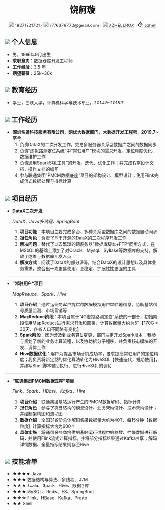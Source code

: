  <center>
     <h1>饶舸璇</h1>
     <div>
         <span>
             <img src="assets/phone-solid.svg" width="18px">
             18271321721
         </span>
         ·
         <span>
             <img src="assets/envelope-solid.svg" width="18px">
             r776379772@gmail.com
         </span>
         ·
         <span>
             <img src="assets/github-brands.svg" width="18px">
             <a href="https://github.com/AZHELLRGX">AZHELLRGX</a>
         </span>
         ·
         <span>
             <img src="assets/leetcode.svg" width="18px">
             <a href="https://leetcode-cn.com/u/azhell/">azhell</a>
         </span>
     </div>
 </center>

 ## <img src="assets/info-circle-solid.svg" width="30px"> 个人信息 

 - 男，1996年9月出生
 - **求职意向**：数据仓库开发工程师
 - **工作经验**：3.5 年
 - **期望薪资**：25k~30k

## <img src="assets/graduation-cap-solid.svg" width="30px"> 教育经历

- 学士，三峡大学，计算机科学与技术专业，2014.9~2018.7

## <img src="assets/briefcase-solid.svg" width="30px"> 工作经历

- **深圳名通科技服务有限公司，网优大数据部门，大数据开发工程师，2019.7~至今**
   1. 负责DataX的二次开发工作，完成多服务器关系型数据库之间的数据同步
   2. 负责”虚拟路测定位系统”中“常驻用户”模块的需求开发、定位精度优化、数据维护工作
   3. 负责通用SparkSQL工具”的开发、迭代、优化工作；并完成程序设计文档、操作文档的编写
   4. 参与联通集团”PMCM数据底座”项目的架构设计、模型设计；使用Flink完成流式数据处理与指标计算

## <img src="assets/project-diagram-solid.svg" width="30px"> 项目经历

- **DataX二次开发**

  *DataX、Java多线程、SpringBoot*

  1. **项目功能**：本项目主要完成多台、多种关系型数据库之间的数据自动同步
  2. **担任角色**：负责了基于开源的DataX的二次程序开发工作
  3. **解决问题**：替代了过去繁琐的跨服务器”数据库脚本+FTP“同步方式，在MSSQL的基础上添加了对Oracle、Mysql、SyBase等数据库的支持，解放了运维与数据库开发人员
  4. **解决方式**：阅读了DataX的部分源码，结合DataX的设计思想以及具体业务需求，整合出一款更易使用、更稳定、扩展性性更强的工具

****

- **”常驻用户“项目**

  *MapReduce、Spark、Hive*

  1. **项目介绍**：通过运营商客户提供的数据模拟用户常驻地信息，协助基站信号质量监测、市场营销等
  2. **MapReduce阶段**：本项目属于“4G虚拟路测定位”系统的一部分，初始阶段使用MapReduce进行需求开发和部署，计算数据量大约为5T【170G * 30天，各省人口不同略有变化】
  3. **Spark阶段**：因为涉及到业务算法变更，部门决定开发Spark版本；我参与规划了新的业务计算流程，以及协助拆分子程序，并负责核心模块的开发、调优工作
  4. **Hive数据优化**：客户为提高市场营销成功率，要求提高常驻用户的定位精度；我负责将新定型的优化算法转化为HiveSQL【快速迭代，短期使用】，并编写Shell脚本辅助执行、进行HiveSQL的调优

****

- **“联通集团PMCM数据底座”项目**

  *Flink、Spark、HBase、Kafka、Hive*

  1. **项目介绍**：联通集团基站运行产生的PMCM数据解码、指标计算
  2. **担任角色**：参与了项目结构的模型设计、业务架构设计、技术架构设计；并绘制架构图和流程图
  3. **数据介绍**：全国31省份总体解码结果数据量大约为40T、每15分钟【数据粒度】计算指标大约为600个
  4. **具体实施**：将通信服务商提供的基站运行过程中的参数、性能数据进行解码，并使用Flink流式计算指标，并将部分指标结果通过Kafka共享；解码详情数据、全量指标结果则存至Hive

## <img src="assets/tools-solid.svg" width="30px"> 技能清单

- ★★★★ Java
- ★★★ 数据结构与算法、多线程、JVM
- ★★★ Scala、Spark、Hive、数据仓库
- ★★★ MySQL、Redis、ES、SpringBoot
- ★★☆ Flink、HBase、Kafka、Presto
- ★★    Shell